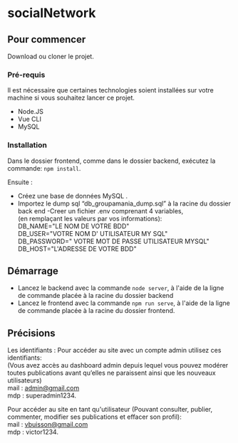 # socialNetwork
 
## Pour commencer
Download ou cloner le projet.

### Pré-requis
Il est nécessaire que certaines technologies soient installées sur votre machine si vous souhaitez lancer ce projet.

- Node.JS
- Vue CLI
- MySQL

### Installation

Dans le dossier frontend, comme dans le dossier backend, exécutez la commande:
 ``npm install``.

Ensuite :

- Créez une base de données MySQL .
- Importez le dump sql “db_groupamania_dump.sql” à la racine du dossier back end 
-Creer un fichier .env comprenant 4 variables,<br>
(en remplaçant les valeurs par vos informations):<br> 
DB_NAME="LE NOM DE VOTRE BDD"<br>
DB_USER="VOTRE NOM D' UTILISATEUR MY SQL"<br>
DB_PASSWORD=" VOTRE MOT DE PASSE UTILISATEUR MYSQL"<br> 
DB_HOST="L'ADRESSE DE VOTRE BDD"<br>


## Démarrage

- Lancez le backend avec la commande ``node server``,
à l'aide de la ligne de commande placée à la racine du dossier backend
- Lancez le frontend avec la commande ``npm run serve``,
à l'aide de la ligne de commande placée à la racine du dossier frontend.

## Précisions

Les identifiants :
Pour accéder au site avec un compte admin utilisez ces identifiants: <br>
(Vous avez accès au dashboard admin depuis lequel vous pouvez modérer toutes publications avant qu’elles ne paraissent ainsi que les nouveaux utilisateurs)<br>
mail : admin@gmail.com <br>
mdp : superadmin1234. <br>

Pour accéder au site en tant qu'utilisateur 
(Pouvant consulter, publier, commenter, modifier ses publications et effacer son profil):<br>
mail : vbuisson@gmail.com<br>
mdp : victor1234.
